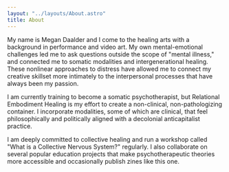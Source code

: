 ```yaml
---
layout: "../layouts/About.astro"
title: About
---
```


My name is Megan Daalder and I come to the healing arts with a background in performance and video art. My own mental-emotional challenges led me to ask questions outside the scope of "mental illness," and connected me to somatic modalities and intergenerational healing. These nonlinear approaches to distress have allowed me to connect my creative skillset more intimately to the interpersonal processes that have always been my passion.

I am currently training to become a somatic psychotherapist, but Relational Embodiment Healing is my effort to create a non-clinical, non-pathologizing container. I incorporate modalities, some of which are clinical, that feel philosophically and politically aligned with a decolonial anticapitalist practice.

I am deeply committed to collective healing and run a workshop called "What is a Collective Nervous System?" regularly. I also collaborate on several popular education projects that make psychotherapeutic theories more accessible and occasionally publish zines like this one.


